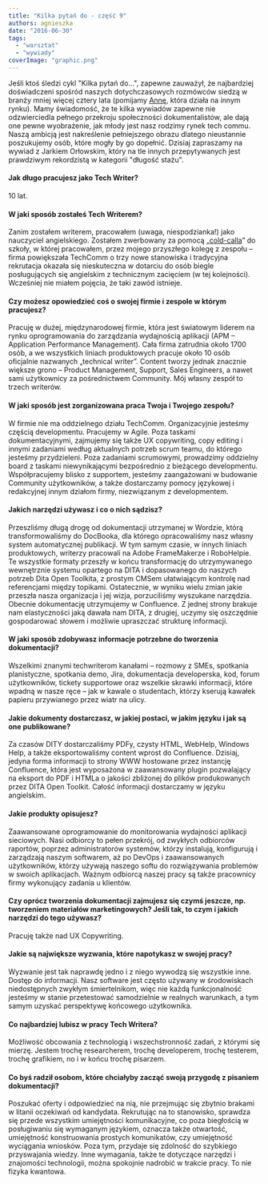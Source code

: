 ```yaml
---
title: "Kilka pytań do - część 9"
authors: agnieszka
date: "2016-06-30"
tags:
  - "warsztat"
  - "wywiady"
coverImage: "graphic.png"
---
```


Jeśli ktoś śledzi cykl "Kilka pytań do...", zapewne zauważył, że najbardziej
doświadczeni spośród naszych dotychczasowych rozmówców siedzą w branży mniej
więcej cztery lata (pomijamy
[Annę](http://techwriter.pl/kilka-pytan-do-czesc-7/), która działa na innym
rynku). Mamy świadomość, że te kilka wywiadów zapewne nie odzwierciedla pełnego
przekroju społeczności dokumentalistów, ale dają one pewne wyobrażenie, jak
młody jest nasz rodzimy rynek tech commu. Naszą ambicją jest nakreślenie
pełniejszego obrazu dlatego nieustannie poszukujemy osób, które mogły by go
dopełnić. Dzisiaj zapraszamy na wywiad z Jarkiem Orłowskim, który na tle innych
przepytywanych jest prawdziwym rekordzistą w kategorii "długość stażu".

<!--truncate-->

#### **Jak długo pracujesz jako Tech Writer?**

10 lat.

#### **W jaki sposób zostałeś Tech Writerem?**

Zanim zostałem writerem, pracowałem (uwaga, niespodzianka!) jako nauczyciel
angielskiego. Zostałem zwerbowany za pomocą
„[cold-calla](https://pl.wikipedia.org/wiki/Cold_calling)” do szkoły, w której
pracowałem, przez mojego przyszłego kolegę z zespołu – firma powiększała
TechComm o trzy nowe stanowiska i tradycyjna rekrutacja okazała się nieskuteczna
w dotarciu do osób biegle posługujących się angielskim z technicznym zacięciem
(w tej kolejności). Wcześniej nie miałem pojęcia, że taki zawód istnieje.

#### **Czy możesz opowiedzieć coś o swojej firmie i zespole w którym pracujesz?**

Pracuję w dużej, międzynarodowej firmie, która jest światowym liderem na rynku
oprogramowania do zarządzania wydajnością aplikacji (APM – Application
Performance Management). Cała firma zatrudnia około 1700 osób, a we wszystkich
liniach produktowych pracuje około 10 osób oficjalnie nazwanych „technical
writer”. Content tworzy jednak znacznie większe grono – Product Management,
Support, Sales Engineers, a nawet sami użytkownicy za pośrednictwem Community.
Mój własny zespół to trzech writerów.

#### **W jaki sposób jest zorganizowana praca Twoja i Twojego zespołu?**

W firmie nie ma oddzielnego działu TechComm. Organizacyjnie jesteśmy częścią
developmentu. Pracujemy w Agile. Poza taskami dokumentacyjnymi, zajmujemy się
także UX copywriting, copy editing i innymi zadaniami według aktualnych potrzeb
scrum teamu, do którego jesteśmy przydzieleni. Poza zadaniami scrumowymi,
prowadzimy oddzielny board z taskami niewynikającymi bezpośrednio z bieżącego
developmentu. Współpracujemy blisko z supportem, jesteśmy zaangażowani w
budowanie Community użytkowników, a także dostarczamy pomocy językowej i
redakcyjnej innym działom firmy, niezwiązanym z developmentem.

#### **Jakich narzędzi używasz i co o nich sądzisz?**

Przeszliśmy długą drogę od dokumentacji utrzymanej w Wordzie, którą
transformowaliśmy do DocBooka, dla którego opracowaliśmy nasz własny system
automatycznej publikacji. W tym samym czasie, w innych liniach produktowych,
writerzy pracowali na Adobe FrameMakerze i RoboHelpie. Te wszystkie formaty
przeszły w końcu transformację do utrzymywanego wewnętrznie systemu opartego na
DITA i dopasowanego do naszych potrzeb Dita Open Toolkita, z prostym CMSem
ułatwiającym kontrolę nad referencjami między topikami. Ostatecznie, w wyniku
wielu zmian jakie przeszła nasza organizacja i jej wizja, porzuciliśmy wyszukane
narzędzia. Obecnie dokumentację utrzymujemy w Confluence. Z jednej strony
brakuje nam elastyczności jaką dawała nam DITA, z drugiej, uczymy się oszczędnie
gospodarować słowem i możliwie upraszczać strukturę informacji.

#### **W jaki sposób zdobywasz informacje potrzebne do tworzenia dokumentacji?**

Wszelkimi znanymi techwriterom kanałami – rozmowy z SMEs, spotkania
planistyczne, spotkania demo, Jira, dokumentacja developerska, kod, forum
użytkowników, tickety supportowe oraz wszelkie skrawki informacji, które wpadną
w nasze ręce – jak w kawale o studentach, którzy kserują kawałek papieru
przywianego przez wiatr na ulicy.

#### **Jakie dokumenty dostarczasz, w jakiej postaci, w jakim języku i jak są one publikowane?**

Za czasów DITY dostarczaliśmy PDFy, czysty HTML, WebHelp, Windows Help, a także
eksportowaliśmy content wprost do Confluence. Dzisiaj, jedyna forma informacji
to strony WWW hostowane przez instancję Confluence, która jest wyposażona w
zaawansowany plugin pozwalający na eksport do PDF i HTMLa o jakości zbliżonej do
plików produkowanych przez DITA Open Toolkit. Całość informacji dostarczamy w
języku angielskim.

#### **Jakie produkty opisujesz?**

Zaawansowane oprogramowanie do monitorowania wydajności aplikacji sieciowych.
Nasi odbiorcy to pełen przekrój, od zwykłych odbiorców raportów, poprzez
administratorów systemów, którzy instalują, konfigurują i zarządzają naszym
softwarem, aż po DevOps i zaawansowanych użytkowników, którzy używają naszego
softu do rozwiązywania problemów w swoich aplikacjach. Ważnym odbiorcą naszej
pracy są także pracownicy firmy wykonujący zadania u klientów.

#### **Czy oprócz tworzenia dokumentacji zajmujesz się czymś jeszcze, np. tworzeniem materiałów marketingowych? Jeśli tak, to czym i jakich narzędzi do tego używasz?**

Pracuję także nad UX Copywriting.

#### **Jakie są największe wyzwania, które napotykasz w swojej pracy?**

Wyzwanie jest tak naprawdę jedno i z niego wywodzą się wszystkie inne. Dostęp do
informacji. Nasz software jest często używany w środowiskach niedostępnych
zwykłym śmiertelnikom, więc nie każdą funkcjonalność jesteśmy w stanie
przetestować samodzielnie w realnych warunkach, a tym samym uzyskać perspektywę
końcowego użytkownika.

#### **Co najbardziej lubisz w pracy Tech Writera?**

Możliwość obcowania z technologią i wszechstronność zadań, z którymi się mierzę.
Jestem trochę researcherem, trochę developerem, trochę testerem, trochę
grafikiem, no i w końcu trochę pisarzem.

#### **Co byś radził osobom, które chciałyby zacząć swoją przygodę z pisaniem dokumentacji?**

Poszukać oferty i odpowiedzieć na nią, nie przejmując się zbytnio brakami w
litanii oczekiwań od kandydata. Rekrutując na to stanowisko, sprawdza się przede
wszystkim umiejętności komunikacyjne, co poza biegłością w posługiwaniu się
wymaganym językiem, oznacza także otwartość, umiejętność konstruowania prostych
komunikatów, czy umiejętność wyciągania wniosków. Poza tym, przydaje się
zdolność do szybkiego przyswajania wiedzy. Inne wymagania, także te dotyczące
narzędzi i znajomości technologii, można spokojnie nadrobić w trakcie pracy. To
nie fizyka kwantowa.
